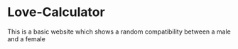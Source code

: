 # Love-Calculator
This is a basic website which shows a random compatibility between a male and a female
